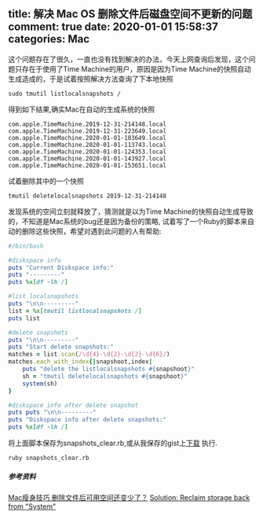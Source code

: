 title: 解决 Mac OS 删除文件后磁盘空间不更新的问题
comment: true
date: 2020-01-01 15:58:37
categories: Mac
---

这个问题存在了很久，一直也没有找到解决的办法，今天上网查询后发现，这个问题只存在于使用了Time Machine的用户，原因是因为Time Machine的快照自动生成造成的，于是试着按照解决方法查询了下本地快照

```
sudo tmutil listlocalsnapshots /
```

得到如下结果,确实Mac在自动的生成系统的快照
```
com.apple.TimeMachine.2019-12-31-214148.local
com.apple.TimeMachine.2019-12-31-223649.local
com.apple.TimeMachine.2020-01-01-103649.local
com.apple.TimeMachine.2020-01-01-113743.local
com.apple.TimeMachine.2020-01-01-124353.local
com.apple.TimeMachine.2020-01-01-143927.local
com.apple.TimeMachine.2020-01-01-153651.local
```

试着删除其中的一个快照
```
tmutil deletelocalsnapshots 2019-12-31-214148
```

发现系统的空间立刻就释放了，猜测就是以为Time Machine的快照自动生成导致的，不知道是Mac系统的bug还是因为备份的策略,  试着写了一个Ruby的脚本来自动的删除这些快照，希望对遇到此问题的人有帮助:

```ruby
#/bin/bash

#diskspace info
puts "Current Diskspace info:" 
puts "---------"
puts %x[df -lh /]

#list localsnapshots
puts "\n\n---------"
list = %x[tmutil listlocalsnapshots /]
puts list

#delete snapshots
puts "\n\n---------"
puts "Start delete snapshots:"
matches = list.scan(/\d{4}-\d{2}-\d{2}-\d{6}/)
matches.each_with_index{|snapshoot,index|
    puts "delete the listlocalsnapshots #{snapshoot}"
    sh = "tmutil deletelocalsnapshots #{snapshoot}"
    system(sh)
}

#diskspace info after delete snapshot
puts puts "\n\n---------"
puts "Diskspace info after delete snapshots:"
puts %x[df -lh /]
```

将上面脚本保存为snapshots_clear.rb,或从我保存的gist上[下载](https://gist.github.com/welsonla/0e4c4a818abfae0400a4087b54e81c43)
执行. 

```shell
ruby snapshots_clear.rb
```

##### 参考资料
[Mac瘦身技巧 删除文件后可用空间还变少了？](http://nb.zol.com.cn/671/6715453.html)
[Solution: Reclaim storage back from "System"](https://forums.macrumors.com/threads/solution-reclaim-storage-back-from-system.2073174/)
